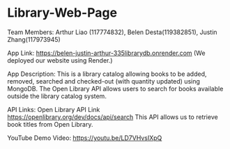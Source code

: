 # Library-Web-Page

Team Members: Arthur Liao (117774832), Belen Desta(119382851), Justin Zhang(117973945)

App Link: https://belen-justin-arthur-335librarydb.onrender.com
(We deployed our website using Render.)

App Description: This is a library catalog allowing books to be added, removed, searched and 
checked-out (with quantity updated) using MongoDB. The Open Library API allows users to 
search for books available outside the library catalog system.

API Links: 
Open Library API Link 
https://openlibrary.org/dev/docs/api/search
This API allows us to retrieve book titles from Open Library.

YouTube Demo Video: https://youtu.be/LD7VHvsIXpQ



